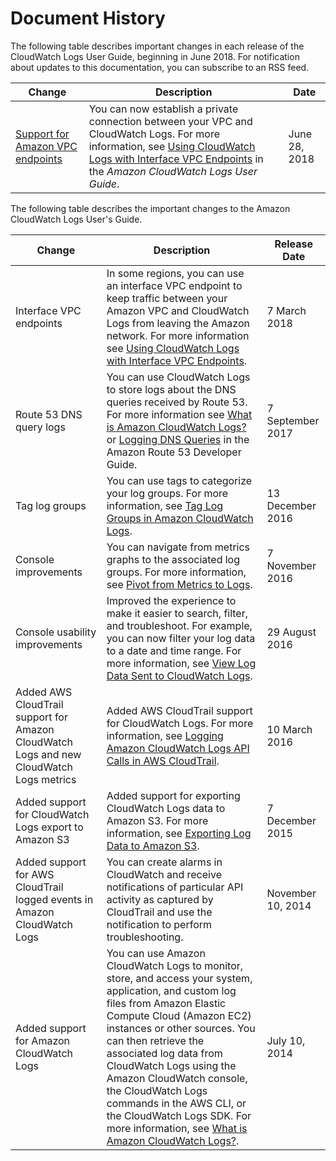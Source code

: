 # Document History<a name="DocumentHistory_cwl"></a>

The following table describes important changes in each release of the CloudWatch Logs User Guide, beginning in June 2018\. For notification about updates to this documentation, you can subscribe to an RSS feed\. 

| Change | Description | Date | 
| --- |--- |--- |
| [Support for Amazon VPC endpoints](#DocumentHistory_cwl) | You can now establish a private connection between your VPC and CloudWatch Logs\. For more information, see [Using CloudWatch Logs with Interface VPC Endpoints](https://docs.aws.amazon.com/AmazonCloudWatch/latest/logs/cloudwatch-logs-and-interface-VPC.html) in the *Amazon CloudWatch Logs User Guide*\. | June 28, 2018 | 

The following table describes the important changes to the Amazon CloudWatch Logs User's Guide\.


| Change | Description | Release Date | 
| --- | --- | --- | 
|  Interface VPC endpoints  |  In some regions, you can use an interface VPC endpoint to keep traffic between your Amazon VPC and CloudWatch Logs from leaving the Amazon network\. For more information see [Using CloudWatch Logs with Interface VPC Endpoints](cloudwatch-logs-and-interface-VPC.md)\.  | 7 March 2018 | 
|  Route 53 DNS query logs  |  You can use CloudWatch Logs to store logs about the DNS queries received by Route 53\. For more information see [What is Amazon CloudWatch Logs?](WhatIsCloudWatchLogs.md) or [Logging DNS Queries](https://docs.aws.amazon.com/Route53/latest/DeveloperGuide/query-logs.html) in the Amazon Route 53 Developer Guide\.  | 7 September 2017 | 
|  Tag log groups  |  You can use tags to categorize your log groups\. For more information, see [Tag Log Groups in Amazon CloudWatch Logs](Working-with-log-groups-and-streams.md#log-group-tagging)\.  | 13 December 2016 | 
|  Console improvements  |  You can navigate from metrics graphs to the associated log groups\. For more information, see [Pivot from Metrics to Logs](SearchDataFilterPattern.md#pivot-metrics-logs)\.  | 7 November 2016 | 
|  Console usability improvements  |  Improved the experience to make it easier to search, filter, and troubleshoot\. For example, you can now filter your log data to a date and time range\. For more information, see [View Log Data Sent to CloudWatch Logs](Working-with-log-groups-and-streams.md#ViewingLogData)\.  | 29 August 2016 | 
|  Added AWS CloudTrail support for Amazon CloudWatch Logs and new CloudWatch Logs metrics  |  Added AWS CloudTrail support for CloudWatch Logs\. For more information, see [Logging Amazon CloudWatch Logs API Calls in AWS CloudTrail](logging_cw_api_calls_cwl.md)\.  | 10 March 2016 | 
|  Added support for CloudWatch Logs export to Amazon S3  |  Added support for exporting CloudWatch Logs data to Amazon S3\. For more information, see [Exporting Log Data to Amazon S3](S3Export.md)\.  | 7 December 2015 | 
|  Added support for AWS CloudTrail logged events in Amazon CloudWatch Logs  |  You can create alarms in CloudWatch and receive notifications of particular API activity as captured by CloudTrail and use the notification to perform troubleshooting\.    | November 10, 2014 | 
|  Added support for Amazon CloudWatch Logs   |  You can use Amazon CloudWatch Logs to monitor, store, and access your system, application, and custom log files from Amazon Elastic Compute Cloud \(Amazon EC2\) instances or other sources\. You can then retrieve the associated log data from CloudWatch Logs using the Amazon CloudWatch console, the CloudWatch Logs commands in the AWS CLI, or the CloudWatch Logs SDK\. For more information, see [What is Amazon CloudWatch Logs?](WhatIsCloudWatchLogs.md)\.   | July 10, 2014 | 